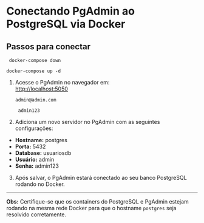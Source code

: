 # Conectando PgAdmin ao PostgreSQL via Docker

## Passos para conectar

`` docker-compose down``

``docker-compose up -d``

1. Acesse o PgAdmin no navegador em:  
   [http://localhost:5050](http://localhost:5050)

      ``admin@admin.com``
      
      `` admin123``

2. Adiciona um novo servidor no PgAdmin com as seguintes configurações:

- **Hostname:** postgres  
- **Porta:** 5432  
- **Database:** usuariosdb  
- **Usuário:** admin  
- **Senha:** admin123  

3. Após salvar, o PgAdmin estará conectado ao seu banco PostgreSQL rodando no Docker.

---

**Obs:** Certifique-se que os containers do PostgreSQL e PgAdmin estejam rodando na mesma rede Docker para que o hostname `postgres` seja resolvido corretamente.

